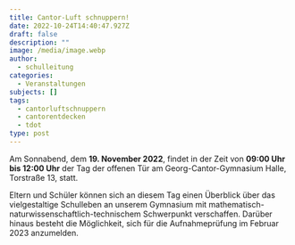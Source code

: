 ```yaml
---
title: Cantor-Luft schnuppern!
date: 2022-10-24T14:40:47.927Z
draft: false
description: ""
image: /media/image.webp
author:
  - schulleitung
categories:
  - Veranstaltungen
subjects: []
tags:
  - cantorluftschnuppern
  - cantorentdecken
  - tdot
type: post
---
```

Am Sonnabend, dem **19. November 2022**, findet in der Zeit von **09:00 Uhr bis 12:00 Uhr** der Tag der offenen Tür am Georg-Cantor-Gymnasium Halle, Torstraße 13, statt.

Eltern und Schüler können sich an diesem Tag einen Überblick über das vielgestaltige Schulleben an unserem Gymnasium mit mathematisch-naturwissenschaftlich-technischem Schwerpunkt verschaffen. Darüber hinaus besteht die Möglichkeit, sich für die Aufnahmeprüfung im Februar 2023 anzumelden.
